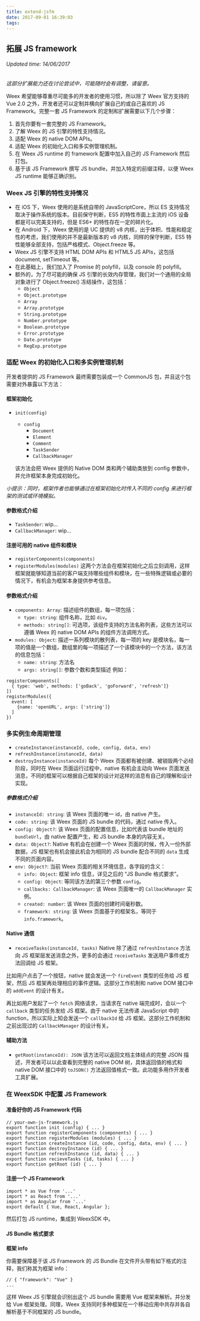```yaml
---
title: extend-jsfm
date: 2017-09-01 16:39:03
tags:
---
```


## 拓展 JS framework
###### Updated time: 14/06/2017
_这部分扩展能力还在讨论尝试中，可能随时会有调整，请留意。_

Weex 希望能够尊重尽可能多的开发者的使用习惯，所以除了 Weex 官方支持的 Vue 2.0 之外，开发者还可以定制并横向扩展自己的或自己喜欢的 JS Framework。完整一套 JS Framework 的定制和扩展需要以下几个步骤：

  1. 首先你要有一套完整的 JS Framework。
  2. 了解 Weex 的 JS 引擎的特性支持情况。
  3. 适配 Weex 的 native DOM APIs。
  4. 适配 Weex 的初始化入口和多实例管理机制。
  5. 在 Weex JS runtime 的 framework 配置中加入自己的 JS Framework 然后打包。
  6. 基于该 JS Framework 撰写 JS bundle，并加入特定的前缀注释，以便 Weex JS runtime 能够正确识别。

### Weex JS 引擎的特性支持情况
* 在 iOS 下，Weex 使用的是系统自带的 JavaScriptCore，所以 ES 支持情况取决于操作系统的版本。目前保守判断，ES5 的特性市面上主流的 iOS 设备都是可以完美支持的，但是 ES6+ 的特性存在一定的碎片化。
* 在 Android 下，Weex 使用的是 UC 提供的 v8 内核，出于体积、性能和稳定性的考虑，我们使用的并不是最新版本的 v8 内核，同样的保守判断，ES5 特性能够全部支持，包括严格模式、Object.freeze 等。
* Weex JS 引擎不支持 HTML DOM APIs 和 HTML5 JS APIs，这包括 document, setTimeout 等。
* 在此基础上，我们加入了 Promise 的 polyfill，以及 console 的 polyfill。
* 额外的，为了尽可能的确保 JS 引擎的长效内存管理，我们对一个通用的全局对象进行了 Object.freeze() 冻结操作，这包括：
  * `Object`
  * `Object.prototype`
  * `Array`
  * `Array.prototype`
  * `String.prototype`
  * `Number.prototype`
  * `Boolean.prototype`
  * `Error.prototype`
  * `Date.prototype`
  * `RegExp.prototype`

### 适配 Weex 的初始化入口和多实例管理机制
开发者提供的 JS Framework 最终需要包装成一个 CommonJS 包，并且这个包需要对外暴露以下方法：

#### 框架初始化
* `init(config)`
  * `config`
    * `Document`
    * `Element`
    * `Comment`
    * `TaskSender`
    * `CallbackManager`

  该方法会把 Weex 提供的 Native DOM 类和两个辅助类放到 config 参数中，并允许框架本身完成初始化。

_小提示：同时，框架作者也能够通过在框架初始化时传入不同的 config 来进行框架的测试或环境模拟。_

#### 参数格式介绍
* `TaskSender`: wip…
* `CallbackManager`: wip…

#### 注册可用的 native 组件和模块
* `registerComponents(components)`
* `registerModules(modules)`
这两个方法会在框架初始化之后立刻调用，这样框架就能够知道当前的客户端支持哪些组件和模块，在一些特殊逻辑或必要的情况下，有机会为框架本身提供参考信息。

#### 参数格式介绍
* `components: Array`: 描述组件的数组，每一项包括：
  * `type: string`: 组件名称，比如 `div`。
  * `methods: string[]`: 可选项，该组件支持的方法名称列表，这些方法可以遵循 Weex 的 native DOM APIs 的组件方法调用方式。
* `modules: Object`: 描述一系列模块的散列表，每一项的 key 是模块名，每一项的值是一个数组，数组里的每一项描述了一个该模块中的一个方法，该方法的信息包括：
  * `name: string`: 方法名
  * `args: string[]`: 参数个数和类型描述
例如：
```
registerComponents([
  { type: 'web', methods: ['goBack', 'goForward', 'refresh']}
])
registerModules({
  event: [
    {name: 'openURL', args: ['string']}
  ]
})
```

### 多实例生命周期管理
* `createInstance(instanceId, code, config, data, env)`
* `refreshInstance(instanceId, data)`
* `destroyInstance(instanceId)`
每个 Weex 页面都有被创建、被销毁两个必经阶段，同时在 Weex 页面运行过程中，native 有机会主动向 Weex 页面发送消息，不同的框架可以根据自己框架的设计对这样的消息有自己的理解和设计实现。

##### 参数格式介绍
* `instanceId: string`: 该 Weex 页面的唯一 id，由 native 产生。
* `code: string`: 该 Weex 页面的 JS bundle 的代码，通过 native 传入。
* `config: Object?`: 该 Weex 页面的配置信息，比如代表该 bundle 地址的 `bundleUrl`，由 native 配置产生，和 JS bundle 本身的内容无关。
* `data: Object?`: Native 有机会在创建一个 Weex 页面的时候，传入一份外部数据，JS 框架也有机会接此机会为相同的 JS bundle 配合不同的 `data` 生成不同的页面内容。
* `env: Object?`: 当前 Weex 页面的相关环境信息，各字段的含义：
  * `info: Object`: 框架 info 信息，详见之后的 “JS Bundle 格式要求”。
  * `config: Object`: 等同该方法的第三个参数 `config`。
  * `callbacks: CallbackManager`: 该 Weex 页面唯一的 `CallbackManager` 实例。
  * `created: number`: 该 Weex 页面的创建时间毫秒数。
  * `framework: string`: 该 Weex 页面基于的框架名，等同于 `info.framework`。

#### Native 通信
* `receiveTasks(instanceId, tasks)`
Native 除了通过 `refreshInstance` 方法向 JS 框架层发送消息之外，更多的会通过 `receiveTasks` 发送用户事件或方法回调给 JS 框架。

比如用户点击了一个按钮，native 就会发送一个 `fireEvent` 类型的任务给 JS 框架，然后 JS 框架再处理相应的事件逻辑。这部分工作机制和 native DOM 接口中的 `addEvent` 的设计有关。

再比如用户发起了一个 `fetch` 网络请求，当请求在 native 端完成时，会以一个 `callback` 类型的任务发给 JS 框架。由于 native 无法传递 JavaScript 中的 function，所以实际上知会发送一个 `callbackId` 给 JS 框架。这部分工作机制和之前出现过的 `CallbackManager` 的设计有关。

#### 辅助方法
* `getRoot(instanceId): JSON`
该方法可以返回文档主体结点的完整 JSON 描述，开发者可以以此查看到完整的 native DOM 树，具体返回值的格式和 native DOM 接口中的 `toJSON()` 方法返回值格式一致。此功能多用作开发者工具扩展。

### 在 WeexSDK 中配置 JS Framework
#### 准备好你的 JS Framework 代码
```
// your-own-js-framework.js
export function init (config) { ... }
export function registerComponents (components) { ... }
export function registerModules (modules) { ... }
export function createInstance (id, code, config, data, env) { ... }
export function destroyInstance (id) { ... }
export function refreshInstance (id, data) { ... }
export function recieveTasks (id, tasks) { ... }
export function getRoot (id) { ... }
```
#### 注册一个 JS Framework
```
import * as Vue from '...'
import * as React from '...'
import * as Angular from '...'
export default { Vue, React, Angular };
```
然后打包 JS runtime，集成到 WeexSDK 中。

#### JS Bundle 格式要求
**框架 info**

你需要保障基于该 JS Framework 的 JS Bundle 在文件开头带有如下格式的注释，我们称其为框架 info：
```
// { "framework": "Vue" }
...
```
这样 Weex JS 引擎就会识别出这个 JS bundle 需要用 Vue 框架来解析。并分发给 Vue 框架处理。同理，Weex 支持同时多种框架在一个移动应用中共存并各自解析基于不同框架的 JS bundle。
